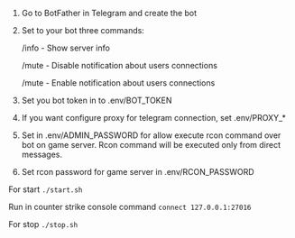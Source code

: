 1. Go to BotFather in Telegram and create the bot
2. Set to your bot three commands:
    
    /info - Show server info
    
    /mute - Disable notification about users connections
    
    /mute - Enable notification about users connections

3. Set you bot token in to .env/BOT_TOKEN
4. If you want configure proxy for telegram connection, set .env/PROXY_*
5. Set in .env/ADMIN_PASSWORD for allow execute rcon command over bot on game server.
   Rcon command will be executed only from direct messages.
6. Set rcon password for game server in .env/RCON_PASSWORD 

For start `./start.sh`

Run in counter strike console command `connect 127.0.0.1:27016`

For stop  `./stop.sh`


 